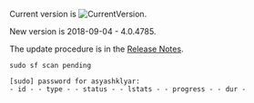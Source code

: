 Current version is ![CurrentVersion](https://github.com/Pomona-ITS/hpc/blob/master/design/data_management/Screen%20Shot%202018-09-18%20at%202.19.39%20PM.png).



New version is 2018-09-04 - 4.0.4785.


The update procedure is in the [Release Notes](https://github.com/Pomona-ITS/hpc/blob/master/design/data_management/20180907_Starfish_Release_Notes.pdf).

```
sudo sf scan pending

[sudo] password for asyashklyar: 
- id - - type - - status - - lstats - - progress - - dur -

```

